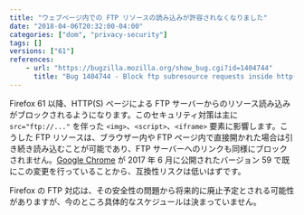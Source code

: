 ```yaml
---
title: "ウェブページ内での FTP リソースの読み込みが許容されなくなりました"
date: "2018-04-06T20:32:00-04:00"
categories: ["dom", "privacy-security"]
tags: []
versions: ["61"]
references:
    - url: "https://bugzilla.mozilla.org/show_bug.cgi?id=1404744"
      title: "Bug 1404744 - Block ftp subresource requests inside http(s) pages"
---
```

Firefox 61 以降、HTTP(S) ページによる FTP サーバーからのリソース読み込みがブロックされるようになります。このセキュリティ対策は主に `src="ftp://..."` を伴った `<img>`、`<script>`、`<iframe>` 要素に影響します。こうした FTP リソースは、ブラウザー内や FTP ページ内で直接開かれた場合は引き続き読み込むことが可能であり、FTP サーバーへのリンクも同様にブロックされません。[Google Chrome](https://www.chromestatus.com/feature/5709390967472128) が 2017 年 6 月に公開されたバージョン 59 で既にこの変更を行っていることから、互換性リスクは低いはずです。

Firefox の FTP 対応は、その安全性の問題から将来的に廃止予定とされる可能性がありますが、今のところ具体的なスケジュールは決まっていません。
